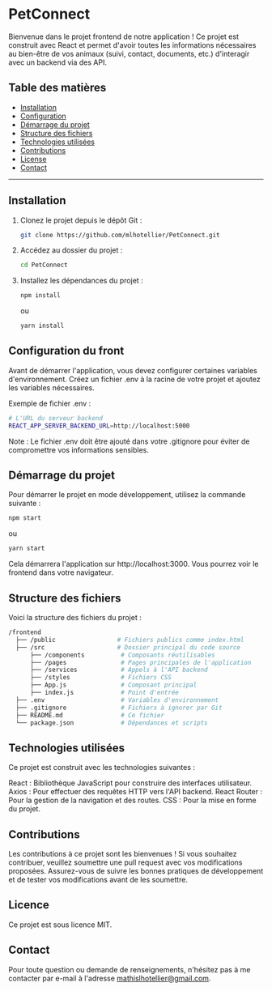# PetConnect

Bienvenue dans le projet frontend de notre application ! Ce projet est construit avec React et permet d'avoir toutes les informations nécessaires au bien-être de vos animaux (suivi, contact, documents, etc.) d'interagir avec un backend via des API.

## Table des matières
- [Installation](#installation)
- [Configuration](#configuration)
- [Démarrage du projet](#démarrage-du-projet)
- [Structure des fichiers](#structure-des-fichiers)
- [Technologies utilisées](#technologies-utilisées)
- [Contributions](#contributions)
- [License](#license)
- [Contact](#contact)

---

## Installation

1. Clonez le projet depuis le dépôt Git :
   ```bash
   git clone https://github.com/mlhotellier/PetConnect.git
   ```
2. Accédez au dossier du projet :
    ```bash
    cd PetConnect
    ```
3. Installez les dépendances du projet :
    ```bash
    npm install
    ```
    ou 

    ```bash
    yarn install
    ```


## Configuration du front
Avant de démarrer l'application, vous devez configurer certaines variables d'environnement. Créez un fichier .env à la racine de votre projet et ajoutez les variables nécessaires.

Exemple de fichier .env :

```bash
# L'URL du serveur backend
REACT_APP_SERVER_BACKEND_URL=http://localhost:5000
```

Note : Le fichier .env doit être ajouté dans votre .gitignore pour éviter de compromettre vos informations sensibles.

## Démarrage du projet
Pour démarrer le projet en mode développement, utilisez la commande suivante :

```bash
npm start
```
ou 

```bash
yarn start
```

Cela démarrera l'application sur http://localhost:3000. Vous pourrez voir le frontend dans votre navigateur.

## Structure des fichiers
Voici la structure des fichiers du projet :

```bash
/frontend
  ├── /public                 # Fichiers publics comme index.html
  ├── /src                    # Dossier principal du code source
      ├── /components          # Composants réutilisables
      ├── /pages               # Pages principales de l'application
      ├── /services            # Appels à l'API backend
      ├── /styles              # Fichiers CSS
      ├── App.js               # Composant principal
      ├── index.js             # Point d'entrée
  ├── .env                     # Variables d'environnement
  ├── .gitignore               # Fichiers à ignorer par Git
  ├── README.md                # Ce fichier
  └── package.json             # Dépendances et scripts
```

## Technologies utilisées
Ce projet est construit avec les technologies suivantes :

React : Bibliothèque JavaScript pour construire des interfaces utilisateur.
Axios : Pour effectuer des requêtes HTTP vers l'API backend.
React Router : Pour la gestion de la navigation et des routes.
CSS : Pour la mise en forme du projet.

## Contributions
Les contributions à ce projet sont les bienvenues ! Si vous souhaitez contribuer, veuillez soumettre une pull request avec vos modifications proposées. Assurez-vous de suivre les bonnes pratiques de développement et de tester vos modifications avant de les soumettre.

## Licence
Ce projet est sous licence MIT.

## Contact
Pour toute question ou demande de renseignements, n'hésitez pas à me contacter par e-mail à l'adresse mathislhotellier@gmail.com.